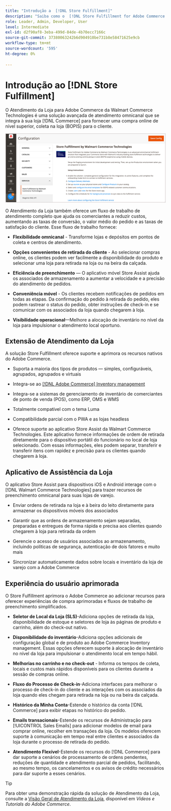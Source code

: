```yaml
---
title: "Introdução a  [!DNL Store Fulfillment]"
description: "Saiba como o  [!DNL Store Fulfillment for Adobe Commerce by Walmart Commerce Technologies] oferece suporte para comprar online, buscar na loja (BOPIS) para clientes. Use o dispositivo móvel Store Assist para simplificar o atendimento do BOPIS e o processamento de pedidos para associados da loja e clientes da Commerce."
role: Leader, Admin, Developer, User
level: Intermediate
exl-id: d2f90af8-3eba-499d-84de-4b70ecc7166c
source-git-commit: 37380063242b6d904910be731b8e58471625e9cb
workflow-type: tm+mt
source-wordcount: '595'
ht-degree: 0%

---
```


# Introdução ao [!DNL Store Fulfillment]

O Atendimento da Loja para Adobe Commerce da Walmart Commerce Technologies é uma solução avançada de atendimento omnicanal que se integra à sua loja [!DNL Commerce] para fornecer uma compra online de nível superior, coleta na loja (BOPIS) para o cliente.

![Configuração de Adobe de solução de Atendimento de Repositório](assets/store-fulfillment-admin-home.png)

O Atendimento da Loja também oferece um fluxo de trabalho de atendimento completo que ajuda os comerciantes a reduzir custos, aumentando as taxas de conversão, o valor médio do pedido e as taxas de satisfação do cliente. Esse fluxo de trabalho fornece:

* **Flexibilidade omnicanal** - Transforme lojas e depósitos em pontos de coleta e centros de atendimento.

* **Opções convenientes de retirada do cliente** - Ao selecionar compras online, os clientes podem ver facilmente a disponibilidade do produto e selecionar uma loja para retirada na loja ou na beira da calçada.

* **Eficiência de preenchimento** — O aplicativo móvel Store Assist ajuda os associados de armazenamento a aumentar a velocidade e a precisão do atendimento de pedidos.

* **Conveniência móvel** - Os clientes recebem notificações de pedidos em todas as etapas. Da confirmação do pedido à retirada do pedido, eles podem rastrear o status do pedido, obter instruções de check-in e se comunicar com os associados da loja quando chegarem à loja.

* **Visibilidade operacional**—Melhore a alocação de inventário no nível da loja para impulsionar o atendimento local oportuno.

## Extensão de Atendimento da Loja

A solução Store Fulfillment oferece suporte e aprimora os recursos nativos do Adobe Commerce.

* Suporta a maioria dos tipos de produtos — simples, configuráveis, agrupados, agrupados e virtuais

* Integra-se ao [[!DNL Adobe Commerce] Inventory management](https://experienceleague.adobe.com/en/docs/commerce-admin/inventory/basics/sources-stocks)

* Integra-se a sistemas de gerenciamento de inventário de comerciantes de ponto de venda (POS), como ERP, OMS e WMS

* Totalmente compatível com o tema Luma

* Compatibilidade parcial com o PWA e as lojas headless

* Oferece suporte ao aplicativo Store Assist da Walmart Commerce Technologies. Este aplicativo fornece informações de ordem de retirada diretamente para o dispositivo portátil do funcionário no local de loja selecionado. Com essas informações, eles podem separar, transferir e transferir itens com rapidez e precisão para os clientes quando chegarem à loja.

## Aplicativo de Assistência da Loja

O aplicativo Store Assist para dispositivos iOS e Android interage com o [!DNL Walmart Commerce Technologies] para trazer recursos de preenchimento omnicanal para suas lojas de varejo.

* Enviar ordens de retirada na loja e à beira do leito diretamente para armazenar os dispositivos móveis dos associados

* Garantir que as ordens de armazenamento sejam separadas, preparadas e entregues de forma rápida e precisa aos clientes quando chegarem à loja para retirada da ordem

* Gerencie o acesso de usuários associados ao armazenamento, incluindo políticas de segurança, autenticação de dois fatores e muito mais

* Sincronizar automaticamente dados sobre locais e inventário da loja de varejo com a Adobe Commerce

## Experiência do usuário aprimorada

O Store Fulfillment aprimora o Adobe Commerce ao adicionar recursos para oferecer experiências de compra aprimoradas e fluxos de trabalho de preenchimento simplificados.

* **Seletor de Local da Loja (SLS)**-Adiciona opções de retirada da loja, disponibilidade de estoque e seletores de loja às páginas de produto e carrinho, além do check-out nativo.

* **Disponibilidade do inventário**-Adiciona opções adicionais de configuração global e de produto ao Adobe Commerce Inventory management. Essas opções oferecem suporte à alocação de inventário no nível da loja para impulsionar o atendimento local em tempo hábil.

* **Melhorias no carrinho e no check-out** - Informa os tempos de coleta, locais e custos mais rápidos disponíveis para os clientes durante a sessão de compras online.

* **Fluxo do Processo de Check-in**-Adiciona interfaces para melhorar o processo de check-in do cliente e as interações com os associados da loja quando eles chegam para retirada na loja ou na beira da calçada.

* **Histórico da Minha Conta**-Estende o histórico da conta [!DNL Commerce] para exibir etapas no histórico do pedido.

* **Emails transacionais**-Estende os recursos de Administração para [!UICONTROL Sales Emails] para adicionar modelos de email para comprar online, recolher em transações da loja. Os modelos oferecem suporte à comunicação em tempo real entre clientes e associados da loja durante o processo de retirada do pedido.

* **Atendimento Flexível**-Estende os recursos do [!DNL Commerce] para dar suporte a cenários de processamento de ordens pendentes, reduções de quantidade e atendimento parcial de pedidos, facilitando, ao mesmo tempo, os cancelamentos e os avisos de crédito necessários para dar suporte a esses cenários.

>[!TIP]
>
> Para obter uma demonstração rápida da solução de Atendimento da Loja, consulte a [Visão Geral de Atendimento da Loja](https://experienceleague.adobe.com/docs/commerce-learn/tutorials/orders/store-fulfillment.html), disponível em _Vídeos e Tutorials do Adobe Commerce_.


